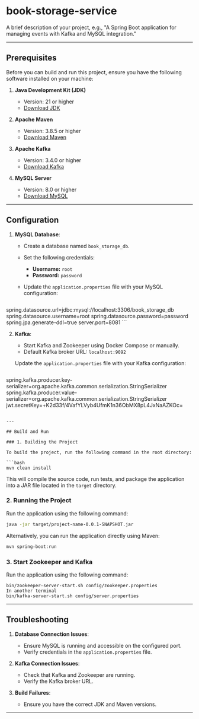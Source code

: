 # book-storage-service

A brief description of your project, e.g., "A Spring Boot application for managing events with Kafka and MySQL integration."

---

## Prerequisites

Before you can build and run this project, ensure you have the following software installed on your machine:

1. **Java Development Kit (JDK)**
   - Version: 21 or higher
   - [Download JDK](https://adoptopenjdk.net/)

2. **Apache Maven**
   - Version: 3.8.5 or higher
   - [Download Maven](https://maven.apache.org/download.cgi)

3. **Apache Kafka**
   - Version: 3.4.0 or higher
   - [Download Kafka](https://kafka.apache.org/downloads)

4. **MySQL Server**
   - Version: 8.0 or higher
   - [Download MySQL](https://dev.mysql.com/downloads/mysql/)

---

## Configuration

1. **MySQL Database**:
   - Create a database named `book_storage_db`.
   - Set the following credentials:
     - **Username:** `root`
     - **Password:** `password`
   - Update the `application.properties` file with your MySQL configuration:

     ```properties
spring.datasource.url=jdbc:mysql://localhost:3306/book_storage_db
spring.datasource.username=root
spring.datasource.password=password
spring.jpa.generate-ddl=true
server.port=8081
     ```

2. **Kafka**:
   - Start Kafka and Zookeeper using Docker Compose or manually.
   - Default Kafka broker URL: `localhost:9092`

   Update the `application.properties` file with your Kafka configuration:

   ```spring.kafka.bootstrap-servers=localhost:9092
spring.kafka.producer.key-serializer=org.apache.kafka.common.serialization.StringSerializer
spring.kafka.producer.value-serializer=org.apache.kafka.common.serialization.StringSerializer
jwt.secretKey=+K2d33f/4VafYLVyb4UfmK1n36ObMX8pL4JxNaAZKOc=
   ```

---

## Build and Run

### 1. Building the Project

To build the project, run the following command in the root directory:

```bash
mvn clean install
```

This will compile the source code, run tests, and package the application into a JAR file located in the `target` directory.

### 2. Running the Project

Run the application using the following command:

```bash
java -jar target/project-name-0.0.1-SNAPSHOT.jar
```

Alternatively, you can run the application directly using Maven:

```bash
mvn spring-boot:run
```

### 3.  Start Zookeeper and Kafka
Run the application using the following command:

``` In one terminal
bin/zookeeper-server-start.sh config/zookeeper.properties
In another terminal 
bin/kafka-server-start.sh config/server.properties

```


---


## Troubleshooting

1. **Database Connection Issues**:
   - Ensure MySQL is running and accessible on the configured port.
   - Verify credentials in the `application.properties` file.

2. **Kafka Connection Issues**:
   - Check that Kafka and Zookeeper are running.
   - Verify the Kafka broker URL.

3. **Build Failures**:
   - Ensure you have the correct JDK and Maven versions.

---
